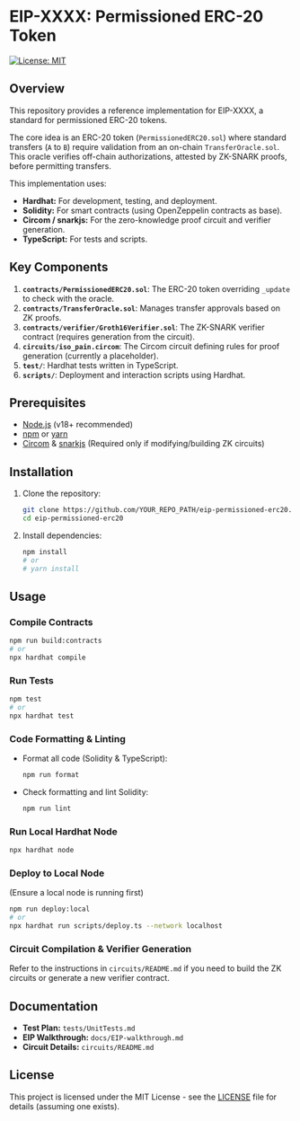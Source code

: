 # EIP-XXXX: Permissioned ERC-20 Token

[![License: MIT](https://img.shields.io/badge/License-MIT-yellow.svg)](https://opensource.org/licenses/MIT)

## Overview

This repository provides a reference implementation for EIP-XXXX, a standard for permissioned ERC-20 tokens.

The core idea is an ERC-20 token (`PermissionedERC20.sol`) where standard transfers (`A` to `B`) require validation from an on-chain `TransferOracle.sol`. This oracle verifies off-chain authorizations, attested by ZK-SNARK proofs, before permitting transfers.

This implementation uses:
*   **Hardhat:** For development, testing, and deployment.
*   **Solidity:** For smart contracts (using OpenZeppelin contracts as base).
*   **Circom / snarkjs:** For the zero-knowledge proof circuit and verifier generation.
*   **TypeScript:** For tests and scripts.

## Key Components

1.  **`contracts/PermissionedERC20.sol`**: The ERC-20 token overriding `_update` to check with the oracle.
2.  **`contracts/TransferOracle.sol`**: Manages transfer approvals based on ZK proofs.
3.  **`contracts/verifier/Groth16Verifier.sol`**: The ZK-SNARK verifier contract (requires generation from the circuit).
4.  **`circuits/iso_pain.circom`**: The Circom circuit defining rules for proof generation (currently a placeholder).
5.  **`test/`**: Hardhat tests written in TypeScript.
6.  **`scripts/`**: Deployment and interaction scripts using Hardhat.

## Prerequisites

*   [Node.js](https://nodejs.org/) (v18+ recommended)
*   [npm](https://www.npmjs.com/) or [yarn](https://yarnpkg.com/)
*   [Circom](https://docs.circom.io/getting-started/installation/) & [snarkjs](https://github.com/iden3/snarkjs#installation) (Required only if modifying/building ZK circuits)

## Installation

1.  Clone the repository:
    ```bash
    git clone https://github.com/YOUR_REPO_PATH/eip-permissioned-erc20.git # Replace with your repo path
    cd eip-permissioned-erc20
    ```
2.  Install dependencies:
    ```bash
    npm install
    # or
    # yarn install
    ```

## Usage

### Compile Contracts

```bash
npm run build:contracts
# or
npx hardhat compile
```

### Run Tests

```bash
npm test
# or
npx hardhat test
```

### Code Formatting & Linting

*   Format all code (Solidity & TypeScript):
    ```bash
    npm run format
    ```
*   Check formatting and lint Solidity:
    ```bash
    npm run lint
    ```

### Run Local Hardhat Node

```bash
npx hardhat node
```

### Deploy to Local Node

(Ensure a local node is running first)

```bash
npm run deploy:local
# or
npx hardhat run scripts/deploy.ts --network localhost
```

### Circuit Compilation & Verifier Generation

Refer to the instructions in `circuits/README.md` if you need to build the ZK circuits or generate a new verifier contract.

## Documentation

*   **Test Plan:** `tests/UnitTests.md`
*   **EIP Walkthrough:** `docs/EIP-walkthrough.md`
*   **Circuit Details:** `circuits/README.md`

## License

This project is licensed under the MIT License - see the [LICENSE](LICENSE) file for details (assuming one exists).
